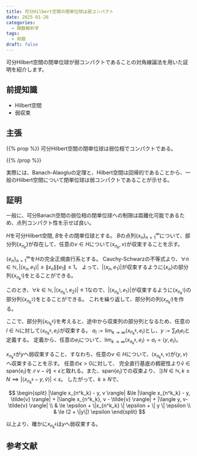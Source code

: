 ```yaml
---
title: 可分Hilbert空間の閉単位球は弱コンパクト
date: 2025-01-26
categories:
  - 関数解析学
tags:
  - 命題
draft: false
---
```


可分Hilbert空間の閉単位球が弱コンパクトであることの対角線論法を用いた証明を紹介します。

<!--more-->

## 前提知識

- Hilbert空間
- 弱収束

## 主張

{{% prop %}}
可分Hilbert空間の閉単位球は弱位相でコンパクトである。

{{% /prop %}}

実際には、Banach-Alaogluの定理と、Hilbert空間は回帰的であることから、一般のHilbert空間について閉単位球は弱コンパクトであることが示せる。

## 証明

一般に、可分Banach空間の弱位相の閉単位球への制限は距離化可能であるため、点列コンパクト性を示せば良い。

$H$を可分Hilbert空間, $B$をその閉単位球とする。
$B$の点列$\{x_n\}_{n=1}^\infty$について、部分列$\{x_{n_k}\}$が存在して、任意の$v \in H$について$\langle x_{n_k}, v \rangle$が収束することを示す。

$\{e_n\}_{n=1}^\infty$を$H$の完全正規直行系とする。
Cauchy-Schwarzの不等式より、$\forall n \in \mathbb{N}, |\langle x_n, e_1\rangle| \le \| x_n \| \| e_1 \| \le 1$。
よって、$|\langle x_n, e_1\rangle|$が収束するように$\{x_n\}$の部分列$\{x_{n^1_k}\}$をとることができる。

このとき、$\forall k \in \mathbb{N}, |\langle x_{n^1_k}, e_2\rangle| \le 1$なので、$|\langle x_{n^1_k}, e_1\rangle|$が収束するように$\{x_{n^1_k}\}$の部分列$\{x_{n^2_k}\}$をとることができる。
これを繰り返して、部分列の列$\{x_{n^l_k}\}$を作る。

ここで、部分列$\{x_{n^k_k}\}$を考えると、途中から収束列の部分列となるため、任意の$l \in \mathbb{N}$に対して$\langle x_{n^k_k}, e_l\rangle$が収束する。
$a_l := \lim_{k \to \infty} \langle x_{n^k_k}, e_l \rangle$とし、$y := \sum_l a_l e_l$と定義する。 定義から、任意の$e_l$について、$\lim_{k \to \infty} \langle x_{n^k_k}, e_l \rangle = a_l = \langle y, e_l \rangle$。

$x_{n^k_k}$が$y$へ弱収束すること、すなわち、任意の$v \in H$について、$\langle x_{n^k_k}, v \rangle$が$\langle y, v \rangle$へ収束することを示す。
任意の$\epsilon > 0$に対して、
完全直行基底の稠密性より$\tilde{v} \in \textrm{span} \{e_l\}$を$\| v - \tilde{v} \| < \epsilon$と取れる。また、$\textrm{span} \{e_l\}$での収束より、$\exists N \in \mathbb{N}, k \ge N \implies | \langle x_{n^k_k} - y, \tilde{v} \rangle | < \epsilon$。
したがって、$k \ge N$で、

$$
\begin{split}
  |\langle x_{n^k_k} - y, v \rangle| &\le |\langle x_{n^k_k} - y, \tilde{v} \rangle| + |\langle x_{n^k_k}, v - \tilde{v} \rangle| + |\langle y, v-\tilde{v} \rangle| \\
  & \le \epsilon + \|x_{n^k_k} \| \epsilon + \| y \| \epsilon \\
  & \le (2 + \|y\|) \epsilon
\end{split}
$$

以上より、確かに$x_{n^k_k}$は$y$へ弱収束する。

## 参考文献
